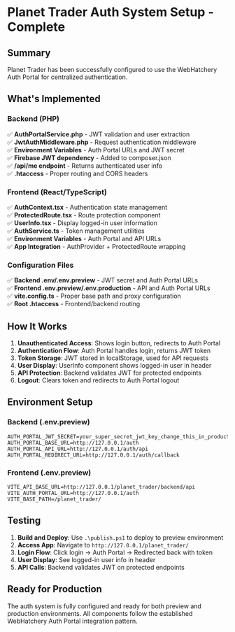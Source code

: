 # Planet Trader Auth System Setup - Complete

## Summary

Planet Trader has been successfully configured to use the WebHatchery Auth Portal for centralized authentication.

## What's Implemented

### Backend (PHP)
✅ **AuthPortalService.php** - JWT validation and user extraction  
✅ **JwtAuthMiddleware.php** - Request authentication middleware  
✅ **Environment Variables** - Auth Portal URLs and JWT secret  
✅ **Firebase JWT dependency** - Added to composer.json  
✅ **/api/me endpoint** - Returns authenticated user info  
✅ **.htaccess** - Proper routing and CORS headers  

### Frontend (React/TypeScript)
✅ **AuthContext.tsx** - Authentication state management  
✅ **ProtectedRoute.tsx** - Route protection component  
✅ **UserInfo.tsx** - Display logged-in user information  
✅ **AuthService.ts** - Token management utilities  
✅ **Environment Variables** - Auth Portal and API URLs  
✅ **App Integration** - AuthProvider + ProtectedRoute wrapping  

### Configuration Files
✅ **Backend .env/.env.preview** - JWT secret and Auth Portal URLs  
✅ **Frontend .env.preview/.env.production** - API and Auth Portal URLs  
✅ **vite.config.ts** - Proper base path and proxy configuration  
✅ **Root .htaccess** - Frontend/backend routing  

## How It Works

1. **Unauthenticated Access**: Shows login button, redirects to Auth Portal
2. **Authentication Flow**: Auth Portal handles login, returns JWT token
3. **Token Storage**: JWT stored in localStorage, used for API requests
4. **User Display**: UserInfo component shows logged-in user in header
5. **API Protection**: Backend validates JWT for protected endpoints
6. **Logout**: Clears token and redirects to Auth Portal logout

## Environment Setup

### Backend (.env.preview)
```
AUTH_PORTAL_JWT_SECRET=your_super_secret_jwt_key_change_this_in_production_2024
AUTH_PORTAL_BASE_URL=http://127.0.0.1/auth
AUTH_PORTAL_API_URL=http://127.0.0.1/auth/api
AUTH_PORTAL_REDIRECT_URL=http://127.0.0.1/auth/callback
```

### Frontend (.env.preview)
```
VITE_API_BASE_URL=http://127.0.0.1/planet_trader/backend/api
VITE_AUTH_PORTAL_URL=http://127.0.0.1/auth
VITE_BASE_PATH=/planet_trader/
```

## Testing

1. **Build and Deploy**: Use `.\publish.ps1` to deploy to preview environment
2. **Access App**: Navigate to `http://127.0.0.1/planet_trader/`
3. **Login Flow**: Click login → Auth Portal → Redirected back with token
4. **User Display**: See logged-in user info in header
5. **API Calls**: Backend validates JWT on protected endpoints

## Ready for Production

The auth system is fully configured and ready for both preview and production environments. All components follow the established WebHatchery Auth Portal integration pattern.
